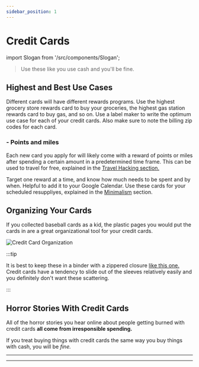 ```yaml
---
sidebar_position: 1
---
```


# Credit Cards

import Slogan from '/src/components/Slogan';

>Use these like you use cash and you'll be fine.

## Highest and Best Use Cases

Different cards will have different rewards programs. Use the highest grocery store rewards card to buy your groceries, the highest gas station rewards card to buy gas, and so on. Use a label maker to write the optimum use case for each of your credit cards. Also make sure to note the billing zip codes for each card. 

### - Points and miles

Each new card you apply for will likely come with a reward of points or miles after spending a certain amount in a predetermined time frame. This can be used to travel for free, explained in the [Travel Hacking section.](travel-hacking.md)

Target one reward at a time, and know how much needs to be spent and by when. Helpful to add it to your Google Calendar. Use these cards for your scheduled resuppliyes, explained in the [Minimalism](/lifestyle/minimalism.md) section.

## Organizing Your Cards

If you collected baseball cards as a kid, the plastic pages you would put the cards in are a great organizational tool for your credit cards.

![Credit Card Organization](/img/credit-card-organization.svg)

:::tip 

It is best to keep these in a binder with a zippered closure [like this one.](https://www.amazon.com/dp/B007SQZE5U/?coliid=I2LHB0U9SZM8ZI&colid=JBE09B17WEP6&psc=1&ref_=lv_ov_lig_dp_it) Credit cards have a tendency to slide out of the sleeves relatively easily and you definitely don't want these scattering.

:::

## Horror Stories With Credit Cards

All of the horror stories you hear online about people getting burned with credit cards **all come from irresponsible spending.** 

If you treat buying things with credit cards the same way you buy things with cash, you will be *fine.*

---
<Slogan/>

---